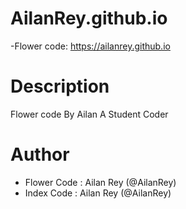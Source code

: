 # AilanRey.github.io
-Flower code: https://ailanrey.github.io


# Description
Flower code By Ailan
A Student Coder


# Author
- Flower Code : Ailan Rey (@AilanRey)
- Index Code : Ailan Rey (@AilanRey)

